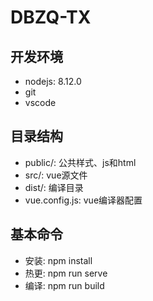 # DBZQ-TX

## 开发环境
* nodejs: 8.12.0
* git
* vscode
## 目录结构
* public/: 公共样式、js和html
* src/: vue源文件
* dist/: 编译目录
* vue.config.js: vue编译器配置
 ## 基本命令
* 安装: npm install
* 热更: npm run serve
* 编译: npm run build